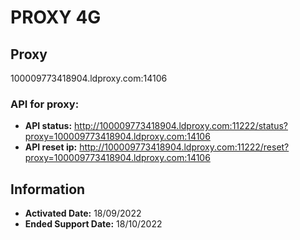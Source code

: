 # PROXY 4G

## Proxy
100009773418904.ldproxy.com:14106

### API for proxy:
 - **API status:** 
http://100009773418904.ldproxy.com:11222/status?proxy=100009773418904.ldproxy.com:14106
 - **API reset ip:** 
http://100009773418904.ldproxy.com:11222/reset?proxy=100009773418904.ldproxy.com:14106

## Information
- **Activated Date:** 18/09/2022
- **Ended Support Date:** 18/10/2022